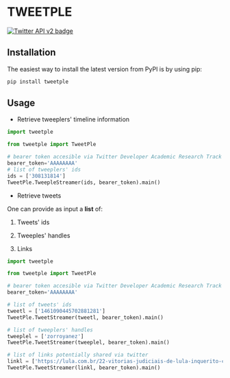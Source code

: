 # TWEETPLE
[![Twitter API v2 badge](https://img.shields.io/endpoint?url=https%3A%2F%2Ftwbadges.glitch.me%2Fbadges%2Fv2)](https://developer.twitter.com/en/docs/twitter-api/early-access)
## Installation

The easiest way to install the latest version from PyPI is by using pip:
```python
pip install tweetple
```

## Usage

+ Retrieve tweeplers' timeline information

```python
import tweetple

from tweetple import TweetPle

# bearer token accesible via Twitter Developer Academic Research Track
bearer_token='AAAAAAAA'
# list of tweeplers' ids
ids = ['308131814']
TweetPle.TweepleStreamer(ids, bearer_token).main()

```

+ Retrieve tweets

One can provide as input a **list** of:

1. Tweets' ids

2. Tweeples' handles

3. Links

```python
import tweetple

from tweetple import TweetPle

# bearer token accesible via Twitter Developer Academic Research Track
bearer_token='AAAAAAAA'

# list of tweets' ids
tweetl = ['1461090445702881281']
TweetPle.TweetStreamer(tweetl, bearer_token).main()

# list of tweeplers' handles
tweeplel = ['zorroyanez']
TweetPle.TweetStreamer(tweeplel, bearer_token).main()

# list of links potentially shared via twitter
linkl = ['https://lula.com.br/22-vitorias-judiciais-de-lula-inquerito-contra-filhos-e-encerrado-por-falta-de-provas/']
TweetPle.TweetStreamer(linkl, bearer_token).main()

```
